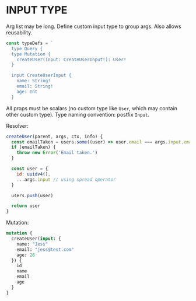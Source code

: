 # INPUT TYPE

Arg list may be long. Define custom input type to group args. Also allows reusability.

```javascript
const typeDefs = `
  type Query {
  type Mutation {
    createUser(input: CreateUserInput!): User!
  }

  input CreateUserInput {
    name: String!
    email: String!
    age: Int
  }
```

All props must be scalars (no custom type like `User`, which may contain other custom type). Type naming convention: postfix `Input`.

Resolver:

```javascript
createUser(parent, args, ctx, info) {
  const emailTaken = users.some((user) => user.email === args.input.email)
  if (emailTaken) {
    throw new Error('Email taken.')
  }

  const user = {
    id: uuidv4(),
    ...args.input // using spread operator
  }

  users.push(user)

  return user
}
```

Mutation:

```graphql
mutation {
  createUser(input: {
    name: "Jess"
    email: "jess@test.com"
    age: 26
  }) {
    id
    name
    email
    age
  }
}
```
